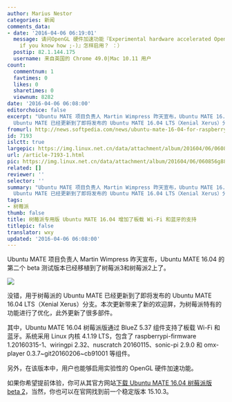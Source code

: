 ```yaml
---
author: Marius Nestor
categories: 新闻
comments_data:
- date: '2016-04-06 06:19:01'
  message: 请问OpenGL 硬件加速功能『Experimental hardware accelerated OpenGL can be enabled,
    if you know how ;-)』怎样启用？ ：）
  postip: 82.1.144.175
  username: 来自英国的 Chrome 49.0|Mac 10.11 用户
count:
  commentnum: 1
  favtimes: 0
  likes: 0
  sharetimes: 0
  viewnum: 8282
date: '2016-04-06 06:08:00'
editorchoice: false
excerpt: "Ubuntu MATE 项目负责人 Martin Wimpress 昨天宣布，Ubuntu MATE 16.04 的第二个 beta 测试版本已经移植到了树莓派3和树莓派2上了。\r\n没错，用于树莓派的
  Ubuntu MATE 已经更新到了即将发布的 Ubuntu MATE 16.04 LTS（Xenial Xerus）分支。本次更新带来了新的欢迎屏，为树莓派特有的功能进行了优化，此外更新了很多部件。"
fromurl: http://news.softpedia.com/news/ubuntu-mate-16-04-for-raspberry-pi-3-adds-on-board-wi-fi-and-bluetooth-support-502593.shtml
id: 7193
islctt: true
largepic: https://img.linux.net.cn/data/attachment/album/201604/06/060856g88hnmvfrw2zzbw4.jpg
url: /article-7193-1.html
pic: https://img.linux.net.cn/data/attachment/album/201604/06/060856g88hnmvfrw2zzbw4.jpg.thumb.jpg
related: []
reviewer: ''
selector: ''
summary: "Ubuntu MATE 项目负责人 Martin Wimpress 昨天宣布，Ubuntu MATE 16.04 的第二个 beta 测试版本已经移植到了树莓派3和树莓派2上了。\r\n没错，用于树莓派的
  Ubuntu MATE 已经更新到了即将发布的 Ubuntu MATE 16.04 LTS（Xenial Xerus）分支。本次更新带来了新的欢迎屏，为树莓派特有的功能进行了优化，此外更新了很多部件。"
tags:
- 树莓派
thumb: false
title: 树莓派专用版 Ubuntu MATE 16.04 增加了板载 Wi-Fi 和蓝牙的支持
titlepic: false
translator: wxy
updated: '2016-04-06 06:08:00'
---
```


Ubuntu MATE 项目负责人 Martin Wimpress 昨天宣布，Ubuntu MATE 16.04 的第二个 beta 测试版本已经移植到了树莓派3和树莓派2上了。


![](https://img.linux.net.cn/data/attachment/album/201604/06/060856g88hnmvfrw2zzbw4.jpg)


没错，用于树莓派的 Ubuntu MATE 已经更新到了即将发布的 Ubuntu MATE 16.04 LTS（Xenial Xerus）分支。本次更新带来了新的欢迎屏，为树莓派特有的功能进行了优化，此外更新了很多部件。


其中，Ubuntu MATE 16.04 树莓派版通过 BlueZ 5.37 组件支持了板载 Wi-Fi 和蓝牙。系统采用 Linux 内核 4.1.19 LTS，包含了 raspberrypi-firmware 1.20160315-1、wiringpi 2.32、nuscratch 20160115、sonic-pi 2.9.0 和 omx-player 0.3.7~git20160206~cb91001 等组件。


另外，在该版本中，用户也能够启用实验性的 OpenGL 硬件加速功能。


如果你希望提前体验，你可从其官方网站[下载 Ubuntu MATE 16.04 树莓派版 beta 2](https://ubuntu-mate.org/raspberry-pi/)，当然，你也可以在官网找到前一个稳定版本 15.10.3。